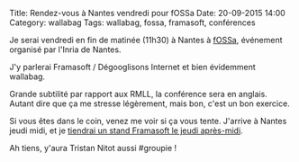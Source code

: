 Title: Rendez-vous à Nantes vendredi pour fOSSa
Date: 20-09-2015 14:00
Category: wallabag
Tags: wallabag, fossa, framasoft, conférences

Je serai vendredi en fin de matinée (11h30) à Nantes à [fOSSa](https://fossa.inria.fr/), événement organisé par l'Inria de Nantes.

J'y parlerai Framasoft / Dégooglisons Internet et bien évidemment wallabag.

Grande subtilité par rapport aux RMLL, la conférence sera en anglais. Autant dire que ça me stresse légèrement, mais bon, c'est un bon exercice.

Si vous êtes dans le coin, venez me voir si ça vous tente. J'arrive à Nantes jeudi midi, et je [tiendrai un stand Framasoft le jeudi après-midi](https://fossa.inria.fr/session/do-it-yourself-village-come-hack/).

Ah tiens, y'aura Tristan Nitot aussi #groupie !
